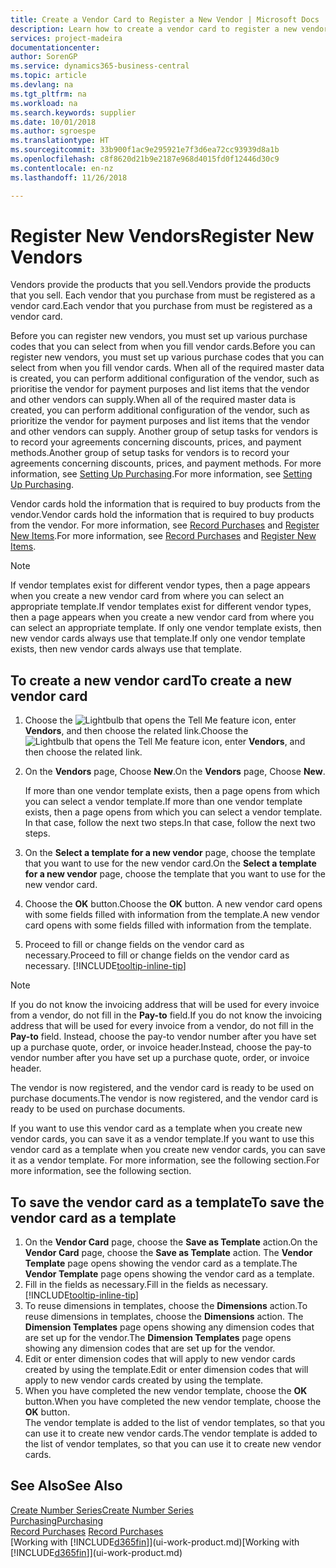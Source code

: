 ```yaml
---
title: Create a Vendor Card to Register a New Vendor | Microsoft Docs
description: Learn how to create a vendor card to register a new vendor or supplier.
services: project-madeira
documentationcenter: 
author: SorenGP
ms.service: dynamics365-business-central
ms.topic: article
ms.devlang: na
ms.tgt_pltfrm: na
ms.workload: na
ms.search.keywords: supplier
ms.date: 10/01/2018
ms.author: sgroespe
ms.translationtype: HT
ms.sourcegitcommit: 33b900f1ac9e295921e7f3d6ea72cc93939d8a1b
ms.openlocfilehash: c8f8620d21b9e2187e968d4015fd0f12446d30c9
ms.contentlocale: en-nz
ms.lasthandoff: 11/26/2018

---
```

# <a name="register-new-vendors"></a><span data-ttu-id="04772-103">Register New Vendors</span><span class="sxs-lookup"><span data-stu-id="04772-103">Register New Vendors</span></span>
<span data-ttu-id="04772-104">Vendors provide the products that you sell.</span><span class="sxs-lookup"><span data-stu-id="04772-104">Vendors provide the products that you sell.</span></span> <span data-ttu-id="04772-105">Each vendor that you purchase from must be registered as a vendor card.</span><span class="sxs-lookup"><span data-stu-id="04772-105">Each vendor that you purchase from must be registered as a vendor card.</span></span>

<span data-ttu-id="04772-106">Before you can register new vendors, you must set up various purchase codes that you can select from when you fill vendor cards.</span><span class="sxs-lookup"><span data-stu-id="04772-106">Before you can register new vendors, you must set up various purchase codes that you can select from when you fill vendor cards.</span></span> <span data-ttu-id="04772-107">When all of the required master data is created, you can perform additional configuration of the vendor, such as prioritise the vendor for payment purposes and list items that the vendor and other vendors can supply.</span><span class="sxs-lookup"><span data-stu-id="04772-107">When all of the required master data is created, you can perform additional configuration of the vendor, such as prioritize the vendor for payment purposes and list items that the vendor and other vendors can supply.</span></span> <span data-ttu-id="04772-108">Another group of setup tasks for vendors is to record your agreements concerning discounts, prices, and payment methods.</span><span class="sxs-lookup"><span data-stu-id="04772-108">Another group of setup tasks for vendors is to record your agreements concerning discounts, prices, and payment methods.</span></span> <span data-ttu-id="04772-109">For more information, see [Setting Up Purchasing](purchasing-setup-purchasing.md).</span><span class="sxs-lookup"><span data-stu-id="04772-109">For more information, see [Setting Up Purchasing](purchasing-setup-purchasing.md).</span></span>

<span data-ttu-id="04772-110">Vendor cards hold the information that is required to buy products from the vendor.</span><span class="sxs-lookup"><span data-stu-id="04772-110">Vendor cards hold the information that is required to buy products from the vendor.</span></span> <span data-ttu-id="04772-111">For more information, see [Record Purchases](purchasing-how-record-purchases.md) and [Register New Items](inventory-how-register-new-items.md).</span><span class="sxs-lookup"><span data-stu-id="04772-111">For more information, see [Record Purchases](purchasing-how-record-purchases.md) and [Register New Items](inventory-how-register-new-items.md).</span></span>

> [!NOTE]  
>   <span data-ttu-id="04772-112">If vendor templates exist for different vendor types, then a page appears when you create a new vendor card from where you can select an appropriate template.</span><span class="sxs-lookup"><span data-stu-id="04772-112">If vendor templates exist for different vendor types, then a page appears when you create a new vendor card from where you can select an appropriate template.</span></span> <span data-ttu-id="04772-113">If only one vendor template exists, then new vendor cards always use that template.</span><span class="sxs-lookup"><span data-stu-id="04772-113">If only one vendor template exists, then new vendor cards always use that template.</span></span>

## <a name="to-create-a-new-vendor-card"></a><span data-ttu-id="04772-114">To create a new vendor card</span><span class="sxs-lookup"><span data-stu-id="04772-114">To create a new vendor card</span></span>
1. <span data-ttu-id="04772-115">Choose the ![Lightbulb that opens the Tell Me feature](media/ui-search/search_small.png "Tell me what you want to do") icon, enter **Vendors**, and then choose the related link.</span><span class="sxs-lookup"><span data-stu-id="04772-115">Choose the ![Lightbulb that opens the Tell Me feature](media/ui-search/search_small.png "Tell me what you want to do") icon, enter **Vendors**, and then choose the related link.</span></span>  
2. <span data-ttu-id="04772-116">On the **Vendors** page, Choose **New**.</span><span class="sxs-lookup"><span data-stu-id="04772-116">On the **Vendors** page, Choose **New**.</span></span>

    <span data-ttu-id="04772-117">If more than one vendor template exists, then a page opens from which you can select a vendor template.</span><span class="sxs-lookup"><span data-stu-id="04772-117">If more than one vendor template exists, then a page opens from which you can select a vendor template.</span></span> <span data-ttu-id="04772-118">In that case, follow the next two steps.</span><span class="sxs-lookup"><span data-stu-id="04772-118">In that case, follow the next two steps.</span></span>
3. <span data-ttu-id="04772-119">On the **Select a template for a new vendor** page, choose the template that you want to use for the new vendor card.</span><span class="sxs-lookup"><span data-stu-id="04772-119">On the **Select a template for a new vendor** page, choose the template that you want to use for the new vendor card.</span></span>
4. <span data-ttu-id="04772-120">Choose the **OK** button.</span><span class="sxs-lookup"><span data-stu-id="04772-120">Choose the **OK** button.</span></span> <span data-ttu-id="04772-121">A new vendor card opens with some fields filled with information from the template.</span><span class="sxs-lookup"><span data-stu-id="04772-121">A new vendor card opens with some fields filled with information from the template.</span></span>
5. <span data-ttu-id="04772-122">Proceed to fill or change fields on the vendor card as necessary.</span><span class="sxs-lookup"><span data-stu-id="04772-122">Proceed to fill or change fields on the vendor card as necessary.</span></span> [!INCLUDE[tooltip-inline-tip](includes/tooltip-inline-tip_md.md)]

> [!NOTE]  
>   <span data-ttu-id="04772-123">If you do not know the invoicing address that will be used for every invoice from a vendor, do not fill in the **Pay-to** field.</span><span class="sxs-lookup"><span data-stu-id="04772-123">If you do not know the invoicing address that will be used for every invoice from a vendor, do not fill in the **Pay-to** field.</span></span> <span data-ttu-id="04772-124">Instead, choose the pay-to vendor number after you have set up a purchase quote, order, or invoice header.</span><span class="sxs-lookup"><span data-stu-id="04772-124">Instead, choose the pay-to vendor number after you have set up a purchase quote, order, or invoice header.</span></span>

<span data-ttu-id="04772-125">The vendor is now registered, and the vendor card is ready to be used on purchase documents.</span><span class="sxs-lookup"><span data-stu-id="04772-125">The vendor is now registered, and the vendor card is ready to be used on purchase documents.</span></span>

<span data-ttu-id="04772-126">If you want to use this vendor card as a template when you create new vendor cards, you can save it as a vendor template.</span><span class="sxs-lookup"><span data-stu-id="04772-126">If you want to use this vendor card as a template when you create new vendor cards, you can save it as a vendor template.</span></span> <span data-ttu-id="04772-127">For more information, see the following section.</span><span class="sxs-lookup"><span data-stu-id="04772-127">For more information, see the following section.</span></span>

## <a name="to-save-the-vendor-card-as-a-template"></a><span data-ttu-id="04772-128">To save the vendor card as a template</span><span class="sxs-lookup"><span data-stu-id="04772-128">To save the vendor card as a template</span></span>
1. <span data-ttu-id="04772-129">On the **Vendor Card** page, choose the **Save as Template** action.</span><span class="sxs-lookup"><span data-stu-id="04772-129">On the **Vendor Card** page, choose the **Save as Template** action.</span></span> <span data-ttu-id="04772-130">The **Vendor Template** page opens showing the vendor card as a template.</span><span class="sxs-lookup"><span data-stu-id="04772-130">The **Vendor Template** page opens showing the vendor card as a template.</span></span>
2. <span data-ttu-id="04772-131">Fill in the fields as necessary.</span><span class="sxs-lookup"><span data-stu-id="04772-131">Fill in the fields as necessary.</span></span> [!INCLUDE[tooltip-inline-tip](includes/tooltip-inline-tip_md.md)]
3. <span data-ttu-id="04772-132">To reuse dimensions in templates, choose the **Dimensions** action.</span><span class="sxs-lookup"><span data-stu-id="04772-132">To reuse dimensions in templates, choose the **Dimensions** action.</span></span> <span data-ttu-id="04772-133">The **Dimension Templates** page opens showing any dimension codes that are set up for the vendor.</span><span class="sxs-lookup"><span data-stu-id="04772-133">The **Dimension Templates** page opens showing any dimension codes that are set up for the vendor.</span></span>
4. <span data-ttu-id="04772-134">Edit or enter dimension codes that will apply to new vendor cards created by using the template.</span><span class="sxs-lookup"><span data-stu-id="04772-134">Edit or enter dimension codes that will apply to new vendor cards created by using the template.</span></span>
5. <span data-ttu-id="04772-135">When you have completed the new vendor template, choose the **OK** button.</span><span class="sxs-lookup"><span data-stu-id="04772-135">When you have completed the new vendor template, choose the **OK** button.</span></span>  
   <span data-ttu-id="04772-136">The vendor template is added to the list of vendor templates, so that you can use it to create new vendor cards.</span><span class="sxs-lookup"><span data-stu-id="04772-136">The vendor template is added to the list of vendor templates, so that you can use it to create new vendor cards.</span></span>

## <a name="see-also"></a><span data-ttu-id="04772-137">See Also</span><span class="sxs-lookup"><span data-stu-id="04772-137">See Also</span></span>
[<span data-ttu-id="04772-138">Create Number Series</span><span class="sxs-lookup"><span data-stu-id="04772-138">Create Number Series</span></span>](ui-create-number-series.md)  
[<span data-ttu-id="04772-139">Purchasing</span><span class="sxs-lookup"><span data-stu-id="04772-139">Purchasing</span></span>](purchasing-manage-purchasing.md)  
<span data-ttu-id="04772-140">[Record Purchases](purchasing-how-record-purchases.md) </span><span class="sxs-lookup"><span data-stu-id="04772-140">[Record Purchases](purchasing-how-record-purchases.md) </span></span>  
<span data-ttu-id="04772-141">[Working with [!INCLUDE[d365fin](includes/d365fin_md.md)]](ui-work-product.md)</span><span class="sxs-lookup"><span data-stu-id="04772-141">[Working with [!INCLUDE[d365fin](includes/d365fin_md.md)]](ui-work-product.md)</span></span>  

